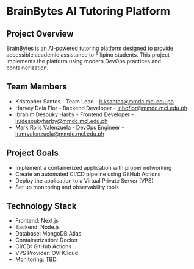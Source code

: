 # BrainBytes AI Tutoring Platform

## Project Overview
BrainBytes is an AI-powered tutoring platform designed to provide accessible academic assistance to Filipino students. This project implements the platform using modern DevOps practices and containerization.

## Team Members
- Kristopher Santos - Team Lead - lr.ksantos@mmdc.mcl.edu.ph
- Harvey Dela Flor - Backend Developer - lr.hdflor@mmdc.mcl.edu.ph
- Ibrahim Desouky Harby - Frontend Developer - lr.idesoukyharby@mmdc.mcl.edu.ph
- Mark Rolis Valenzuela - DevOps Engineer - lr.mrvalenzuela@mmdc.mcl.edu.ph

## Project Goals
- Implement a containerized application with proper networking
- Create an automated CI/CD pipeline using GitHub Actions
- Deploy the application to a Virtual Private Server (VPS)
- Set up monitoring and observability tools

## Technology Stack
- Frontend: Next.js
- Backend: Node.js
- Database: MongoDB Atlas
- Containerization: Docker
- CI/CD: GitHub Actions
- VPS Provider: OVHCloud
- Monitoring: TBD
